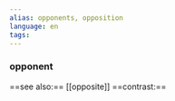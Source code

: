 ```yaml
---
alias: opponents, opposition
language: en
tags: 
---
```

### opponent
==see also:== [[opposite]]
==contrast:== 